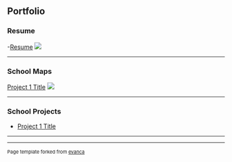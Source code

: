 ## Portfolio

### Resume
-[Resume](/sample_page)
<img src="images/dummy_thumbnail.jpg?raw=true"/>

---

### School Maps 

[Project 1 Title](/sample_page)
<img src="images/dummy_thumbnail.jpg?raw=true"/>

---


### School Projects

- [Project 1 Title](http://example.com/)


---




---
<p style="font-size:11px">Page template forked from <a href="https://github.com/evanca/quick-portfolio">evanca</a></p>
<!-- Remove above link if you don't want to attibute -->
